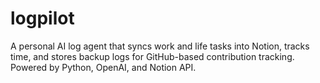 # logpilot
A personal AI log agent that syncs work and life tasks into Notion, tracks time, and stores backup logs for GitHub-based contribution tracking. Powered by Python, OpenAI, and Notion API.
